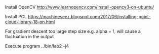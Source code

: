 Install OpenCV
http://www.learnopencv.com/install-opencv3-on-ubuntu/

Install PCL
https://machineseez.blogspot.com/2017/06/installing-point-cloud-library-18-on.html

For gradient descent too large step size e.g. alpha = 1, will cause a fluctuation in the output

Execute program
../bin/lab2 -j4 

